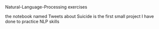 Natural-Language-Processing exercises

the notebook named Tweets about Suicide is the first small project I have done to practice NLP skills
